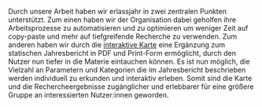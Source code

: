 Durch unsere Arbeit haben wir erlassjahr in zwei zentralen Punkten unterstützt. Zum einen haben wir der Organisation dabei geholfen ihre Arbeitsprozesse zu automatisieren und zu optimieren um weniger Zeit auf copy-paste und mehr auf tiefgreifende Recherche zu verwenden. Zum anderen haben wir durch die [interaktive Karte](https://erlassjahr.de/informieren/karte-ueberschuldete-staaten-weltweit/) eine Ergänzung zum statischen Jahresbericht in PDF und Print-Form ermöglicht, durch den Nutzer nun tiefer in die Materie eintauchen können. Es ist nun möglich, die Vielzahl an Parametern und Kategorien die im Jahresbericht beschrieben werden individuell zu erkunden und interaktiv erleben. Somit sind die Karte und die Rechercheergebnisse zugänglicher und erlebbarer für eine größere Gruppe an interessierten Nutzer:innen geworden.
